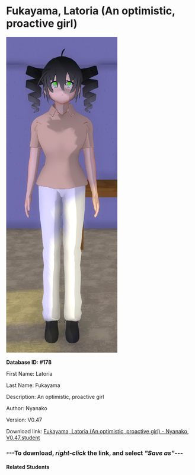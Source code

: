 # Fukayama, Latoria (An optimistic, proactive girl)

<img src="Files/Fukayama, Latoria (An optimistic, proactive girl).png" title="Fukayama, Latoria (An optimistic, proactive girl) - Nyanako, V0.47">

**Database ID: #178**

First Name: Latoria

Last Name: Fukayama

Description: An optimistic, proactive girl

Author: Nyanako

Version: V0.47

Download link: <a href="https://raw.githubusercontent.com/Arbiter1223/Daigaku-Gurashi-Custom-Students/master/Students/Files/Fukayama%2C%20Latoria%20(An%20optimistic%2C%20proactive%20girl)%20-%20Nyanako%2C%20V0.47.student">Fukayama, Latoria (An optimistic, proactive girl) - Nyanako, V0.47.student</a>

### ---**To download, _right-click_ the link, and select _"Save as"_**---

#### Related Students


